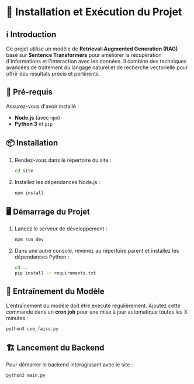 # 🚀 Installation et Exécution du Projet

## ℹ️ Introduction
Ce projet utilise un modèle de **Retrieval-Augmented Generation (RAG)** basé sur **Sentence Transformers** pour améliorer la récupération d'informations et l'interaction avec les données. Il combine des techniques avancées de traitement du langage naturel et de recherche vectorielle pour offrir des résultats précis et pertinents.

## 📁 Pré-requis
Assurez-vous d'avoir installé :
- **Node.js** (avec `npm`)
- **Python 3** et `pip`

## 📦 Installation

1. Rendez-vous dans le répertoire du site :
   ```sh
   cd site
   ```
2. Installez les dépendances Node.js :
   ```sh
   npm install
   ```

## 🖥️ Démarrage du Projet

1. Lancez le serveur de développement :
   ```sh
   npm run dev
   ```
2. Dans une autre console, revenez au répertoire parent et installez les dépendances Python :
   ```sh
   cd ..
   pip install -r requirements.txt
   ```

## 📡 Entraînement du Modèle
L'entraînement du modèle doit être exécuté régulièrement. Ajoutez cette commande dans un **cron job** pour une mise à jour automatique toutes les X minutes :
```sh
python3 cve_faiss.py
```

## 🏗️ Lancement du Backend

Pour démarrer le backend interagissant avec le site :
```sh
python3 main.py
```

